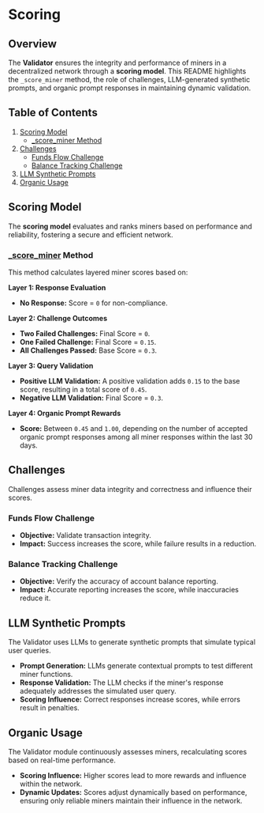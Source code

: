 # Scoring

## Overview

The **Validator** ensures the integrity and performance of miners in a decentralized network through a **scoring model**. This README highlights the `_score_miner` method, the role of challenges, LLM-generated synthetic prompts, and organic prompt responses in maintaining dynamic validation.

## Table of Contents

1. [Scoring Model](#scoring-model)
   - [_score_miner Method](#score_miner-method)
2. [Challenges](#challenges)
   - [Funds Flow Challenge](#funds-flow-challenge)
   - [Balance Tracking Challenge](#balance-tracking-challenge)
3. [LLM Synthetic Prompts](#llm-synthetic-prompts)
4. [Organic Usage](#organic-usage)

## Scoring Model

The **scoring model** evaluates and ranks miners based on performance and reliability, fostering a secure and efficient network.

### [_score_miner](https://github.com/blockchain-insights/blockchain-insights-subnet/blob/main/src/subnet/validator/validator.py#L35) Method

This method calculates layered miner scores based on:

**Layer 1: Response Evaluation**
   - **No Response:** Score = `0` for non-compliance.
   
**Layer 2: Challenge Outcomes**
   - **Two Failed Challenges:** Final Score = `0`.
   - **One Failed Challenge:** Final Score = `0.15`.
   - **All Challenges Passed:** Base Score = `0.3`.
   
**Layer 3: Query Validation**
   - **Positive LLM Validation:** A positive validation adds `0.15` to the base score, resulting in a total score of `0.45`.
   - **Negative LLM Validation:** Final Score = `0.3`.
   
**Layer 4: Organic Prompt Rewards**
   - **Score:** Between `0.45` and `1.00`, depending on the number of accepted organic prompt responses among all miner responses within the last 30 days.

## Challenges

Challenges assess miner data integrity and correctness and influence their scores.

### Funds Flow Challenge

- **Objective:** Validate transaction integrity.
- **Impact:** Success increases the score, while failure results in a reduction.

### Balance Tracking Challenge

- **Objective:** Verify the accuracy of account balance reporting.
- **Impact:** Accurate reporting increases the score, while inaccuracies reduce it.

## LLM Synthetic Prompts

The Validator uses LLMs to generate synthetic prompts that simulate typical user queries.

- **Prompt Generation:** LLMs generate contextual prompts to test different miner functions.
- **Response Validation:** The LLM checks if the miner's response adequately addresses the simulated user query.
- **Scoring Influence:** Correct responses increase scores, while errors result in penalties.

## Organic Usage

The Validator module continuously assesses miners, recalculating scores based on real-time performance.

- **Scoring Influence:** Higher scores lead to more rewards and influence within the network.
- **Dynamic Updates:** Scores adjust dynamically based on performance, ensuring only reliable miners maintain their influence in the network.
